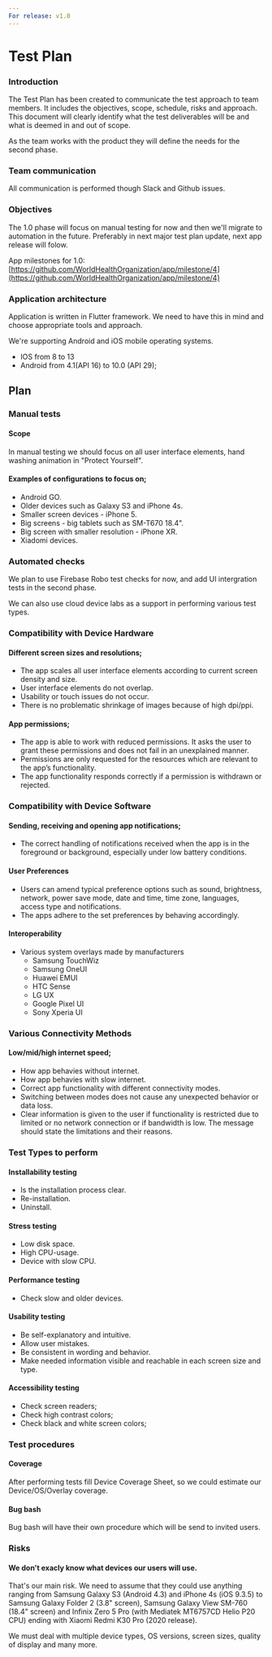 ```yaml
---
For release: v1.0
---
```


# Test Plan

### Introduction

The Test Plan has been created to communicate the test approach to team members. It includes the objectives, scope, schedule, risks and approach. This document will clearly identify what the test deliverables will be and what is deemed in and out of scope.

As the team works with the product they will define the needs for the second phase.

### Team communication

All communication is performed though Slack and Github issues.

### Objectives

The 1.0 phase will focus on manual testing for now and then we'll migrate to automation in the future. Preferably in next major test plan update, next app release will folow.

App milestones for 1.0:  
[https://github.com/WorldHealthOrganization/app/milestone/4](https://github.com/WorldHealthOrganization/app/milestone/4)

### Application architecture

Application is written in Flutter framework. We need to have this in mind and choose appropriate tools and approach.

We're supporting Android and iOS mobile operating systems.

* IOS from 8 to 13
* Android from 4.1\(API 16\) to 10.0 \(API 29\);

## Plan

### Manual tests

#### Scope

In manual testing we should focus on all user interface elements, hand washing animation in "Protect Yourself".

#### Examples of configurations to focus on;

* Android GO.
* Older devices such as Galaxy S3 and iPhone 4s.
* Smaller screen devices - iPhone 5.
* Big screens - big tablets such as SM-T670 18.4".
* Big screen with smaller resolution - iPhone XR.
* Xiadomi devices.

### Automated checks

We plan to use Firebase Robo test checks for now, and add UI intergration tests in the second phase.

We can also use cloud device labs as a support in performing various test types.

### Compatibility with Device Hardware

#### Different screen sizes and resolutions;

* The app scales all user interface elements according to current screen density and size.
* User interface elements do not overlap.
* Usability or touch issues do not occur. 
* There is no problematic shrinkage of images because of high dpi/ppi.

#### App permissions;

* The app is able to work with reduced permissions. It asks the user to grant these permissions and does not fail in an unexplained manner.
* Permissions are only requested for the resources which are relevant to the app’s functionality.
* The app functionality responds correctly if a permission is withdrawn or rejected.

### Compatibility with Device Software

#### Sending, receiving and opening app notifications;

* The correct handling of notifications received when the app is in the foreground or background, especially under low battery conditions.

#### User Preferences

* Users can amend typical preference options such as sound, brightness, network, power save mode, date and time, time zone, languages, access type and notifications.
* The apps adhere to the set preferences by behaving accordingly.

#### Interoperability

* Various system overlays made by manufacturers
  * Samsung TouchWiz
  * Samsung OneUI
  * Huawei EMUI
  * HTC Sense
  * LG UX
  * Google Pixel UI
  * Sony Xperia UI

### Various Connectivity Methods

#### Low/mid/high internet speed;

* How app behavies without internet.
* How app behavies with slow internet.
* Correct app functionality with different connectivity modes.
* Switching between modes does not cause any unexpected behavior or data loss.
* Clear information is given to the user if functionality is restricted due to limited or no network connection or if bandwidth is low. The message should state the limitations and their reasons.

### Test Types to perform

#### Installability testing

* Is the installation process clear.
* Re-installation.
* Uninstall.

#### Stress testing

* Low disk space.
* High CPU-usage.
* Device with slow CPU.

#### Performance testing

* Check slow and older devices.

#### Usability testing

* Be self-explanatory and intuitive.
* Allow user mistakes.
* Be consistent in wording and behavior. 
* Make needed information visible and reachable in each screen size and type.

#### Accessibility testing

* Check screen readers;
* Check high contrast colors;
* Check black and white screen colors;

### Test procedures

#### Coverage

After performing tests fill Device Coverage Sheet, so we could estimate our Device/OS/Overlay coverage.

#### Bug bash

Bug bash will have their own procedure which will be send to invited users.

### Risks

#### We don't exacly know what devices our users will use.

That's our main risk. We need to assume that they could use anything ranging from Samsung Galaxy S3 \(Android 4.3\) and iPhone 4s \(iOS 9.3.5\) to Samsung Galaxy Folder 2 \(3.8" screen\), Samsung Galaxy View SM-760 \(18.4" screen\) and Infinix Zero 5 Pro \(with Mediatek MT6757CD Helio P20 CPU\) ending with Xiaomi Redmi K30 Pro \(2020 release\).

We must deal with multiple device types, OS versions, screen sizes, quality of display and many more.

